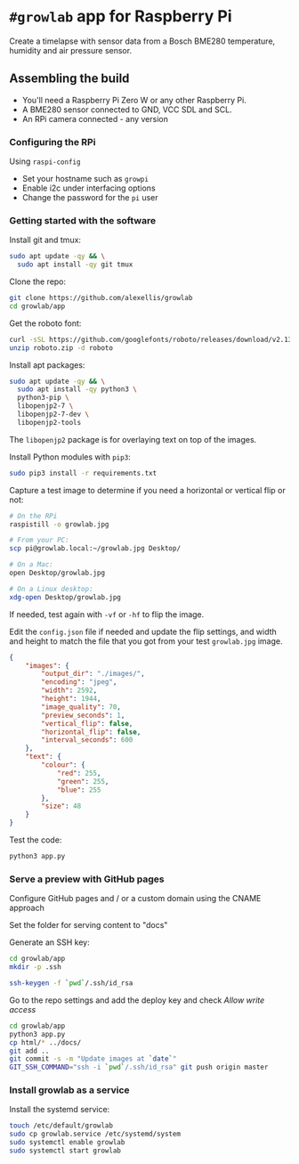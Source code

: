 # `#growlab` app for Raspberry Pi

Create a timelapse with sensor data from a Bosch BME280 temperature, humidity and air pressure sensor.

## Assembling the build

* You'll need a Raspberry Pi Zero W or any other Raspberry Pi.
* A BME280 sensor connected to GND, VCC SDL and SCL.
* An RPi camera connected - any version

### Configuring the RPi

Using `raspi-config`

* Set your hostname such as `growpi`
* Enable i2c under interfacing options
* Change the password for the `pi` user

### Getting started with the software

Install git and tmux:

```bash
sudo apt update -qy && \
  sudo apt install -qy git tmux
```

Clone the repo:

```bash
git clone https://github.com/alexellis/growlab
cd growlab/app
```

Get the roboto font:

```bash
curl -sSL https://github.com/googlefonts/roboto/releases/download/v2.138/roboto-unhinted.zip -o roboto.zip
unzip roboto.zip -d roboto
```

Install apt packages:

```bash
sudo apt update -qy && \
  sudo apt install -qy python3 \
  python3-pip \
  libopenjp2-7 \
  libopenjp2-7-dev \
  libopenjp2-tools
```

The `libopenjp2` package is for overlaying text on top of the images.

Install Python modules with `pip3`:

```bash
sudo pip3 install -r requirements.txt
```

Capture a test image to determine if you need a horizontal or vertical flip or not:

```bash
# On the RPi
raspistill -o growlab.jpg

# From your PC:
scp pi@growlab.local:~/growlab.jpg Desktop/

# On a Mac:
open Desktop/growlab.jpg

# On a Linux desktop:
xdg-open Desktop/growlab.jpg
```

If needed, test again with `-vf` or `-hf` to flip the image.

Edit the `config.json` file if needed and update the flip settings, and width and height to match the file that you got from your test `growlab.jpg` image.

```json
{
    "images": {
        "output_dir": "./images/",
        "encoding": "jpeg",
        "width": 2592,
        "height": 1944,
        "image_quality": 70,
        "preview_seconds": 1,
        "vertical_flip": false,
        "horizontal_flip": false,
        "interval_seconds": 600
    },
    "text": {
        "colour": {
            "red": 255,
            "green": 255,
            "blue": 255
        },
        "size": 48
    }
}
```

Test the code:

```bash
python3 app.py
```

### Serve a preview with GitHub pages

Configure GitHub pages and / or a custom domain using the CNAME approach

Set the folder for serving content to "docs"

Generate an SSH key:

```bash
cd growlab/app
mkdir -p .ssh

ssh-keygen -f `pwd`/.ssh/id_rsa
```

Go to the repo settings and add the deploy key and check *Allow write access*

```bash
cd growlab/app
python3 app.py
cp html/* ../docs/
git add ..
git commit -s -m "Update images at `date`"
GIT_SSH_COMMAND="ssh -i `pwd`/.ssh/id_rsa" git push origin master
```

### Install growlab as a service

Install the systemd service:

```bash
touch /etc/default/growlab
sudo cp growlab.service /etc/systemd/system
sudo systemctl enable growlab
sudo systemctl start growlab
```


